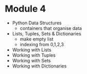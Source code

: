 # Module 4

- Python Data Structures
  - containers that organise data
- Lists, Tuples, Sets & Dictionaries
  - make empty list
  - indexing from 0,1,2,3 
- Working with Lists
- Working with Tuples
- Working with Sets
- Working with Dictionaries
